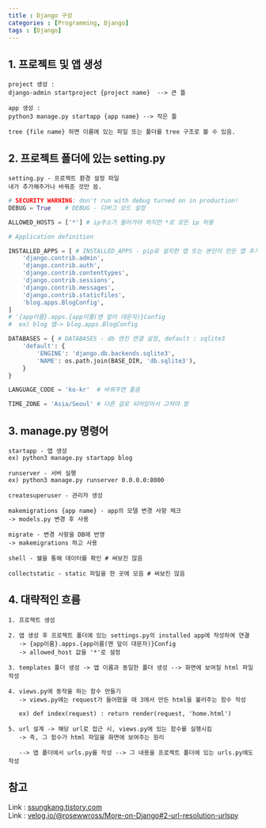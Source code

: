 ```yaml
---
title : Django 구성
categories : [Programming, Django]
tags : [Django]
---
```


## 1. 프로젝트 및 앱 생성
```
project 생성 : 
django-admin startproject {project name}  --> 큰 틀  
```
```
app 생성 :
python3 manage.py startapp {app name} --> 작은 틀  
```
``` 
tree {file name} 하면 이름에 있는 파일 또는 폴더를 tree 구조로 볼 수 있음. 
```

## 2. 프로젝트 폴더에 있는 setting.py 
```
setting.py - 프로젝트 환경 설정 파일  
내가 추가해주거나 바꿔준 것만 씀.    
```
```python
# SECURITY WARNING: don't run with debug turned on in production!
DEBUG = True    # DEBUG - 디버그 모드 설정

ALLOWED_HOSTS = ['*'] # ip주소가 들어가야 하지만 *로 모든 ip 허용

# Application definition

INSTALLED_APPS = [ # INSTALLED_APPS - pip로 설치한 앱 또는 본인이 만든 앱 추가
    'django.contrib.admin',
    'django.contrib.auth',
    'django.contrib.contenttypes',
    'django.contrib.sessions',
    'django.contrib.messages',
    'django.contrib.staticfiles',
    'blog.apps.BlogConfig', 
]
# '{app이름}.apps.{app이름(맨 앞이 대문자)}Config 
#  ex) blog 앱-> blog.apps.BlogConfig

DATABASES = { # DATABASES - db 엔진 연결 설정, default : sqlite3
    'default': {
        'ENGINE': 'django.db.backends.sqlite3',
        'NAME': os.path.join(BASE_DIR, 'db.sqlite3'),
    }
}

LANGUAGE_CODE = 'ko-kr'  # 바꿔주면 좋음

TIME_ZONE = 'Asia/Seoul' # 다른 걸로 되어있어서 고처야 함
```
## 3. manage.py 명령어
```
startapp - 앱 생성 
ex) python3 manage.py startapp blog
```
```
runserver - 서버 실행  
ex) python3 manage.py runserver 0.0.0.0:8000
```
```
createsuperuser - 관리자 생성
```
```
makemigrations {app name} - app의 모델 변경 사항 체크 
-> models.py 변경 후 사용
```
```
migrate - 변경 사항을 DB에 반영 
-> makemigrations 하고 사용
```
```
shell - 쉘을 통해 데이터를 확인 # 써보진 않음 
```
```
collectstatic - static 파일을 한 곳에 모음 # 써보진 않음
```

## 4. 대략적인 흐름
```
1. 프로젝트 생성
```
```
2. 앱 생성 후 프로젝트 폴더에 있는 settings.py의 installed app에 작성하여 연결 
   -> {app이름}.apps.{app이름(맨 앞이 대문자)}Config 
   -> allowed_host 값을 '*'로 설정 
```
```
3. templates 폴더 생성 -> 앱 이름과 동일한 폴더 생성 --> 화면에 보여질 html 파일 작성
```
```
4. views.py에 동작을 하는 함수 만들기 
   -> views.py에는 request가 들어왔을 때 3에서 만든 html을 불러주는 함수 작성 
   
   ex) def index(request) : return render(request, 'home.html')
```
```
5. url 설계 -> 해당 url로 접근 시, views.py에 있는 함수를 실행시킴 
   -> 즉, 그 함수가 html 파일을 화면에 보여주는 원리 
   
   --> 앱 폴더에서 urls.py를 작성 --> 그 내용을 프로젝트 폴더에 있는 urls.py에도 작성
```

##  참고
Link : <a href="https://ssungkang.tistory.com/entry/Django-02-Django-시작-Hello-World-출력?category=320582" target="_blank">ssungkang.tistory.com</a>   
Link : <a href="https://velog.io/@rosewwross/More-on-Django#2-url-resolution-urlspy" target="_blank">velog.io/@rosewwross/More-on-Django#2-url-resolution-urlspy</a>
